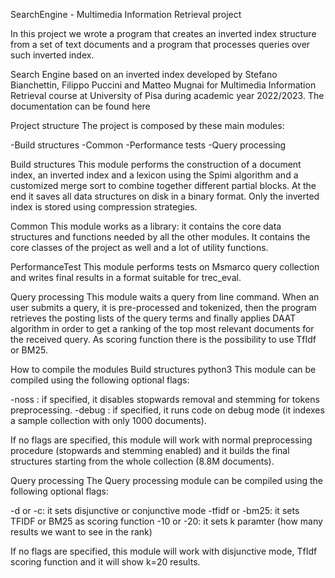 SearchEngine - Multimedia Information Retrieval project

In this project we wrote a program that creates an inverted index structure
from a set of text documents and a program that processes queries over such
inverted index.

Search Engine based on an inverted index developed by Stefano Bianchettin, Filippo Puccini and Matteo Mugnai for Multimedia Information Retrieval course at University of Pisa during academic year 2022/2023. The documentation can be found here

Project structure
The project is composed by these main modules:

-Build structures
-Common
-Performance tests
-Query processing

Build structures
This module performs the construction of a document index, an inverted index and a lexicon using the Spimi algorithm and a customized merge sort to combine together different partial blocks. At the end it saves all data structures on disk in a binary format. Only the inverted index is stored using compression strategies.

Common
This module works as a library: it contains the core data structures and functions needed by all the other modules. It contains the core classes of the project as well and a lot of utility functions.

PerformanceTest
This module performs tests on Msmarco query collection and writes final results in a format suitable for trec_eval.

Query processing
This module waits a query from line command. When an user submits a query, it is pre-processed and tokenized, then the program retrieves the posting lists of the query terms and finally applies DAAT algorithm in order to get a ranking of the top most relevant documents for the received query. As scoring function there is the possibility to use TfIdf or BM25. 


How to compile the modules
Build structures
python3 
This module can be compiled using the following optional flags:

-noss : if specified, it disables stopwards removal and stemming for tokens preprocessing.
-debug : if specified, it runs code on debug mode (it indexes a sample collection with only 1000 documents).

If no flags are specified, this module will work with normal preprocessing procedure (stopwards and stemming enabled) and it builds the final structures starting from the whole collection (8.8M documents).

Query processing
The Query processing module can be compiled using the following optional flags:

-d or -c: it sets disjunctive or conjunctive mode
-tfidf or -bm25: it sets TFIDF or BM25 as scoring function
-10 or -20: it sets k paramter (how many results we want to see in the rank)

If no flags are specified, this module will work with disjunctive mode, TfIdf scoring function and it will show k=20 results.
